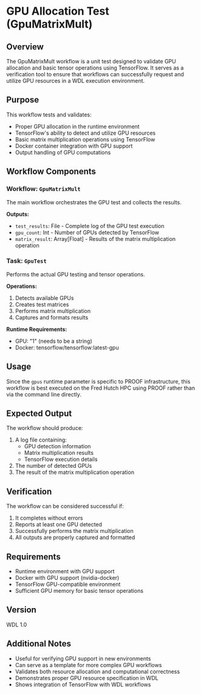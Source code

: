 # GPU Allocation Test (GpuMatrixMult)

## Overview
The GpuMatrixMult workflow is a unit test designed to validate GPU allocation and basic tensor operations using TensorFlow. It serves as a verification tool to ensure that workflows can successfully request and utilize GPU resources in a WDL execution environment.

## Purpose
This workflow tests and validates:
- Proper GPU allocation in the runtime environment
- TensorFlow's ability to detect and utilize GPU resources
- Basic matrix multiplication operations using TensorFlow
- Docker container integration with GPU support
- Output handling of GPU computations

## Workflow Components

### Workflow: `GpuMatrixMult`
The main workflow orchestrates the GPU test and collects the results.

**Outputs:**
- `test_results`: File - Complete log of the GPU test execution
- `gpu_count`: Int - Number of GPUs detected by TensorFlow
- `matrix_result`: Array[Float] - Results of the matrix multiplication operation

### Task: `GpuTest`
Performs the actual GPU testing and tensor operations.

**Operations:**
1. Detects available GPUs
2. Creates test matrices
3. Performs matrix multiplication
4. Captures and formats results

**Runtime Requirements:**
- GPU: "1" (needs to be a string)
- Docker: tensorflow/tensorflow:latest-gpu

## Usage
Since the `gpus` runtime parameter is specific to PROOF infrastructure, this workflow is best executed on the Fred Hutch HPC using PROOF rather than via the command line directly.

## Expected Output
The workflow should produce:
1. A log file containing:
   - GPU detection information
   - Matrix multiplication results
   - TensorFlow execution details
2. The number of detected GPUs
3. The result of the matrix multiplication operation

## Verification
The workflow can be considered successful if:
1. It completes without errors
2. Reports at least one GPU detected
3. Successfully performs the matrix multiplication
4. All outputs are properly captured and formatted

## Requirements
- Runtime environment with GPU support
- Docker with GPU support (nvidia-docker)
- TensorFlow GPU-compatible environment
- Sufficient GPU memory for basic tensor operations

## Version
WDL 1.0

## Additional Notes
- Useful for verifying GPU support in new environments
- Can serve as a template for more complex GPU workflows
- Validates both resource allocation and computational correctness
- Demonstrates proper GPU resource specification in WDL
- Shows integration of TensorFlow with WDL workflows
